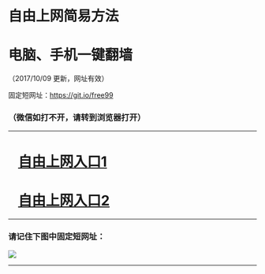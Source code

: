 ﻿# 自由上网简易方法

# 电脑、手机一键翻墙

（2017/10/09 更新，网址有效）

固定短网址：https://git.io/free99

### （微信如打不开，请转到浏览器打开）


***





# &nbsp;&nbsp; <a href="http://ft541116941.fwq-tz-1001.info/fwqtz01.html?t=100900120194 " target="_blank">自由上网入口1</a>
# &nbsp;&nbsp; <a href="http://ft600221893.fwq-tz-1002.info/fwqtz02.html?t=100900110848 " target="_blank">自由上网入口2</a>
***

### 请记住下图中固定短网址：

<img src="https://s3-us-west-2.amazonaws.com/fwq-1001/yjfq-20170905okok.png" /> 


***

